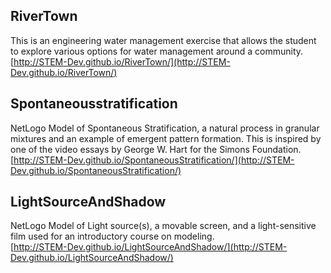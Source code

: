 ## RiverTown

This is an engineering water management exercise that allows the student to explore various options for water management around a community. <br>
[http://STEM-Dev.github.io/RiverTown/](http://STEM-Dev.github.io/RiverTown/)
<br>

## Spontaneousstratification

NetLogo Model of Spontaneous Stratification, a natural process in granular mixtures and an example of emergent pattern formation. This is inspired by one of the video essays by George W. Hart for the Simons Foundation.<br>
[http://STEM-Dev.github.io/SpontaneousStratification/](http://STEM-Dev.github.io/SpontaneousStratification/)
<br>

## LightSourceAndShadow

NetLogo Model of Light source(s), a movable screen, and a light-sensitive film used for an introductory course on modeling.<br>
[http://STEM-Dev.github.io/LightSourceAndShadow/](http://STEM-Dev.github.io/LightSourceAndShadow/)
<br>


